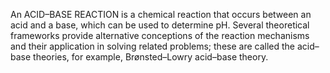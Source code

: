 An ACID–BASE REACTION is a chemical reaction that occurs between an acid and a base, which can be used to determine pH. Several theoretical frameworks provide alternative conceptions of the reaction mechanisms and their application in solving related problems; these are called the acid–base theories, for example, Brønsted–Lowry acid–base theory.
